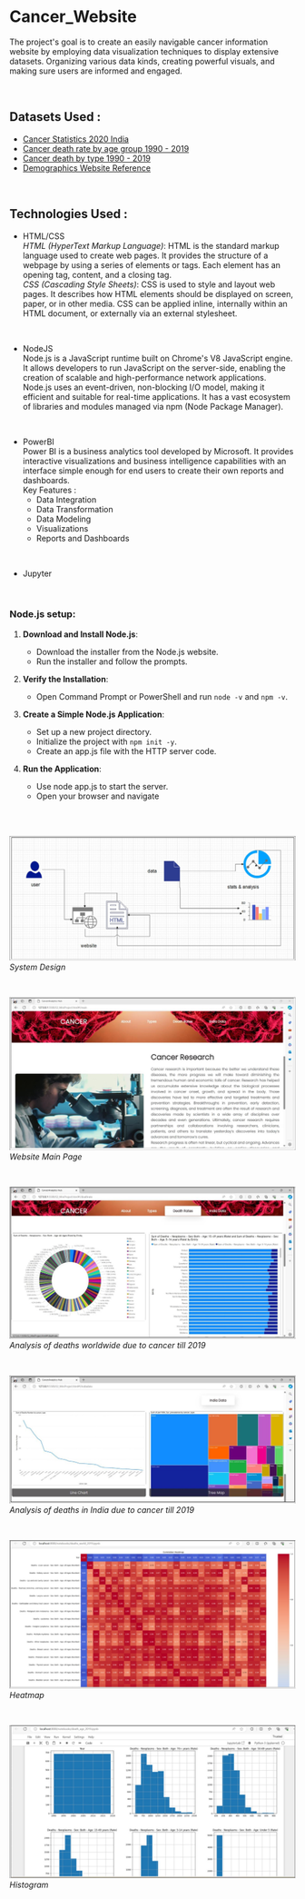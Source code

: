 # Cancer_Website

The project's goal is to create an easily navigable cancer information website by 
employing data visualization techniques to display extensive datasets. Organizing 
various data kinds, creating powerful visuals, and making sure users are informed 
and engaged.

<br/>

## Datasets Used :
- [Cancer Statistics 2020 India](https://www.kaggle.com/datasets/tejasurya/cancer-data-india) <br/>
- [Cancer death rate by age group 1990 - 2019](https://ourworldindata.org/grapher/cancer-death-rates-by-age?tab=table) <br/>
- [Cancer death by type 1990 - 2019](https://ourworldindata.org/grapher/total-cancer-deaths-by-type?tab=table)  <br/>
- [Demographics Website Reference](https://gco.iarc.fr/today/en) <br/>

<br/>

## Technologies Used :
- HTML/CSS <br/>
*HTML (HyperText Markup Language)*:
HTML is the standard markup language used to create web pages.
It provides the structure of a webpage by using a series of elements or tags.
Each element has an opening tag, content, and a closing tag.<br/>
*CSS (Cascading Style Sheets)*:
CSS is used to style and layout web pages.
It describes how HTML elements should be displayed on screen, paper, or in other media.
CSS can be applied inline, internally within an HTML document, or externally via an external stylesheet.
<br/>

- NodeJS <br/>
Node.js is a JavaScript runtime built on Chrome's V8 JavaScript engine.
It allows developers to run JavaScript on the server-side, enabling the creation of scalable and high-performance network applications.
Node.js uses an event-driven, non-blocking I/O model, making it efficient and suitable for real-time applications.
It has a vast ecosystem of libraries and modules managed via npm (Node Package Manager).
<br/>

- PowerBI  <br/>
Power BI is a business analytics tool developed by Microsoft. It provides interactive visualizations and business intelligence capabilities with an interface simple enough for end users to create their own reports and dashboards.</br>
Key Features :
   - Data Integration
   - Data Transformation
   - Data Modeling
   - Visualizations
   - Reports and Dashboards
<br/>


- Jupyter <br/>



<br/>

### Node.js setup:
1. **Download and Install Node.js**:
   - Download the installer from the Node.js website.
   - Run the installer and follow the prompts.

2. **Verify the Installation**:
   - Open Command Prompt or PowerShell and run ```node -v``` and ```npm -v```.


3. **Create a Simple Node.js Application**:
   - Set up a new project directory.
   - Initialize the project with ```npm init -y```.
   - Create an app.js file with the HTTP server code.


4. **Run the Application**:
   - Use node app.js to start the server.
   - Open your browser and navigate 


<br/>
<br/>

![system_design](Snips/system_design.jpg)
<br/>*System Design*

<br/>

![main_page](Snips/main_page.jpg)
<br/>*Website Main Page*

<br/>

![death_worldwide_2019](Snips/death_worldwide_2019.jpg)
<br/>*Analysis of deaths worldwide due to cancer till 2019*

<br/>

![death_india_2019](Snips/death_india_2019.jpg)
<br/>*Analysis of deaths in India due to cancer till 2019*

<br/>

![heatmap](Snips/heatmap.jpg)
<br/>*Heatmap*

<br/>

![histogram](Snips/histogram.jpg)
<br/>*Histogram*

<br/>

